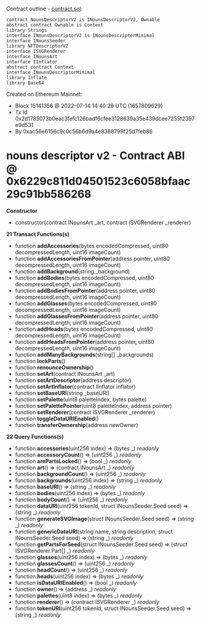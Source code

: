 Contract outline - [contract.sol](contract.sol):

```
contract NounsDescriptorV2 is INounsDescriptorV2, Ownable
abstract contract Ownable is Context
library Strings
interface INounsDescriptorV2 is INounsDescriptorMinimal
interface INounsSeeder
library NFTDescriptorV2
interface ISVGRenderer
interface INounsArt
interface IInflator
abstract contract Context
interface INounsDescriptorMinimal
library Inflate
library Base64
```


Created on Ethereum Mainnet:
- Block 15141356 @ 2022-07-14 14:40:29 UTC (1657809629)
- Tx Id 0x2d1785073b0eac3fefc126badf6cfee3128639a35e439dcee7255f2397e9d531
- By 0xac56e6156c9c0c56b6d9a4e8388799f25d7feb86


# nouns descriptor v2 - Contract ABI @ 0x6229c811d04501523c6058bfaac29c91bb586268




**Constructor**

- constructor(contract INounsArt _art, contract ISVGRenderer _renderer)

**21 Transact Functions(s)**

- function **addAccessories**(bytes encodedCompressed, uint80 decompressedLength, uint16 imageCount)
- function **addAccessoriesFromPointer**(address pointer, uint80 decompressedLength, uint16 imageCount)
- function **addBackground**(string _background)
- function **addBodies**(bytes encodedCompressed, uint80 decompressedLength, uint16 imageCount)
- function **addBodiesFromPointer**(address pointer, uint80 decompressedLength, uint16 imageCount)
- function **addGlasses**(bytes encodedCompressed, uint80 decompressedLength, uint16 imageCount)
- function **addGlassesFromPointer**(address pointer, uint80 decompressedLength, uint16 imageCount)
- function **addHeads**(bytes encodedCompressed, uint80 decompressedLength, uint16 imageCount)
- function **addHeadsFromPointer**(address pointer, uint80 decompressedLength, uint16 imageCount)
- function **addManyBackgrounds**(string[] _backgrounds)
- function **lockParts**()
- function **renounceOwnership**()
- function **setArt**(contract INounsArt _art)
- function **setArtDescriptor**(address descriptor)
- function **setArtInflator**(contract IInflator inflator)
- function **setBaseURI**(string _baseURI)
- function **setPalette**(uint8 paletteIndex, bytes palette)
- function **setPalettePointer**(uint8 paletteIndex, address pointer)
- function **setRenderer**(contract ISVGRenderer _renderer)
- function **toggleDataURIEnabled**()
- function **transferOwnership**(address newOwner)

**22 Query Functions(s)**

- function **accessories**(uint256 index) ⇒ (bytes _) _readonly_
- function **accessoryCount**() ⇒ (uint256 _) _readonly_
- function **arePartsLocked**() ⇒ (bool _) _readonly_
- function **art**() ⇒ (contract INounsArt _) _readonly_
- function **backgroundCount**() ⇒ (uint256 _) _readonly_
- function **backgrounds**(uint256 index) ⇒ (string _) _readonly_
- function **baseURI**() ⇒ (string _) _readonly_
- function **bodies**(uint256 index) ⇒ (bytes _) _readonly_
- function **bodyCount**() ⇒ (uint256 _) _readonly_
- function **dataURI**(uint256 tokenId, struct INounsSeeder.Seed seed) ⇒ (string _) _readonly_
- function **generateSVGImage**(struct INounsSeeder.Seed seed) ⇒ (string _) _readonly_
- function **genericDataURI**(string name, string description, struct INounsSeeder.Seed seed) ⇒ (string _) _readonly_
- function **getPartsForSeed**(struct INounsSeeder.Seed seed) ⇒ (struct ISVGRenderer.Part[] _) _readonly_
- function **glasses**(uint256 index) ⇒ (bytes _) _readonly_
- function **glassesCount**() ⇒ (uint256 _) _readonly_
- function **headCount**() ⇒ (uint256 _) _readonly_
- function **heads**(uint256 index) ⇒ (bytes _) _readonly_
- function **isDataURIEnabled**() ⇒ (bool _) _readonly_
- function **owner**() ⇒ (address _) _readonly_
- function **palettes**(uint8 index) ⇒ (bytes _) _readonly_
- function **renderer**() ⇒ (contract ISVGRenderer _) _readonly_
- function **tokenURI**(uint256 tokenId, struct INounsSeeder.Seed seed) ⇒ (string _) _readonly_
